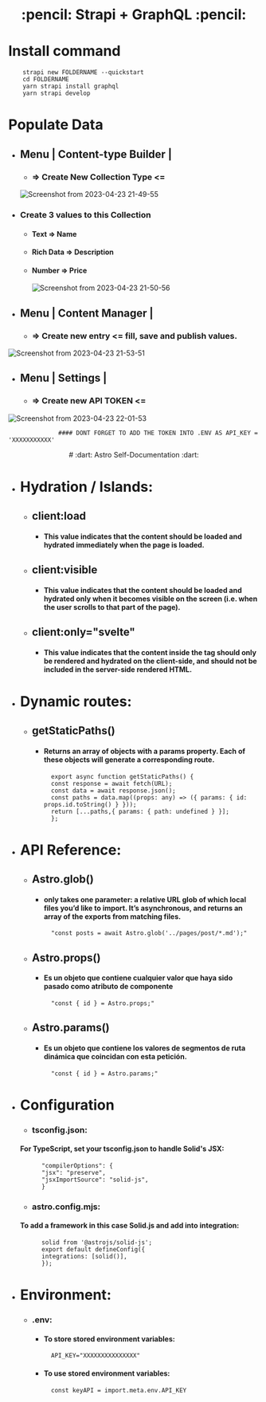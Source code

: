 <div align="center">
  <h1>
   :pencil: Strapi + GraphQL :pencil:
  </h1>

</div>

# Install command

        strapi new FOLDERNAME --quickstart 
        cd FOLDERNAME
        yarn strapi install graphql
        yarn strapi develop 

# Populate Data
   - ## Menu | Content-type Builder |
        - ### => Create New Collection Type <=

       ![Screenshot from 2023-04-23 21-49-55](https://user-images.githubusercontent.com/57331052/233876813-91e162cf-98c5-44c9-821c-16b14c4efe0d.png)

   - ### Create 3 values to this Collection

        - #### Text => Name
        - #### Rich Data => Description
        - #### Number => Price

             ![Screenshot from 2023-04-23 21-50-56](https://user-images.githubusercontent.com/57331052/233876990-70904a93-877c-4800-b5c0-d2be290253ae.png)


   - ## Menu | Content Manager  |
        - ### => Create new entry <= fill, save and publish values.

   ![Screenshot from 2023-04-23 21-53-51](https://user-images.githubusercontent.com/57331052/233877432-bc0018da-2b2a-4b8a-979e-291b89de2f68.png)

   - ## Menu | Settings |
        - ### => Create new API TOKEN <= 
![Screenshot from 2023-04-23 22-01-53](https://user-images.githubusercontent.com/57331052/233878413-a6bf6cc0-b5d9-4210-9cc4-7349c800282b.png)

                  #### DONT FORGET TO ADD THE TOKEN INTO .ENV AS API_KEY = 'XXXXXXXXXXX'



<div align="center">
# :dart: Astro Self-Documentation :dart:
</div>

- # Hydration / Islands:
    - ## client:load
        - #### This value indicates that the content should be loaded and hydrated immediately when the page is loaded.
    - ## client:visible
        - #### This value indicates that the content should be loaded and hydrated only when it becomes visible on the screen (i.e. when the user scrolls to that part of the page).
    - ## client:only="svelte"
        - #### This value indicates that the content inside the tag should only be rendered and hydrated on the client-side, and should not be included in the server-side rendered HTML.
        
- # Dynamic routes:
    - ## getStaticPaths()
        - #### Returns an array of objects with a params property. Each of these objects will generate a corresponding route.
                export async function getStaticPaths() {
                const response = await fetch(URL);
                const data = await response.json();
                const paths = data.map((props: any) => ({ params: { id: props.id.toString() } }));
                return [...paths,{ params: { path: undefined } }];
                };
         
- # API Reference:
    - ## Astro.glob()
        - #### only takes one parameter: a relative URL glob of which local files you’d like to import. It’s asynchronous, and returns an array of the exports from matching files.        
                "const posts = await Astro.glob('../pages/post/*.md');"
    - ## Astro.props()
        - #### Es un objeto que contiene cualquier valor que haya sido pasado como atributo de componente     
                "const { id } = Astro.props;"
    - ## Astro.params()
        - #### Es un objeto que contiene los valores de segmentos de ruta dinámica que coincidan con esta petición.     
                "const { id } = Astro.params;"
  
- # Configuration
    - ### tsconfig.json:
    #### For TypeScript, set your tsconfig.json to handle Solid's JSX:
    
            "compilerOptions": {
            "jsx": "preserve",
            "jsxImportSource": "solid-js",
            }  

    - ### astro.config.mjs:
    #### To add a framework in this case Solid.js and add into integration:
 
            solid from '@astrojs/solid-js';
            export default defineConfig({
    	    integrations: [solid()],
            });

- # Environment:
    - ### .env:      
        - #### To store stored environment variables: 
                API_KEY="XXXXXXXXXXXXXXX"

        - #### To use stored environment variables: 
                const keyAPI = import.meta.env.API_KEY

